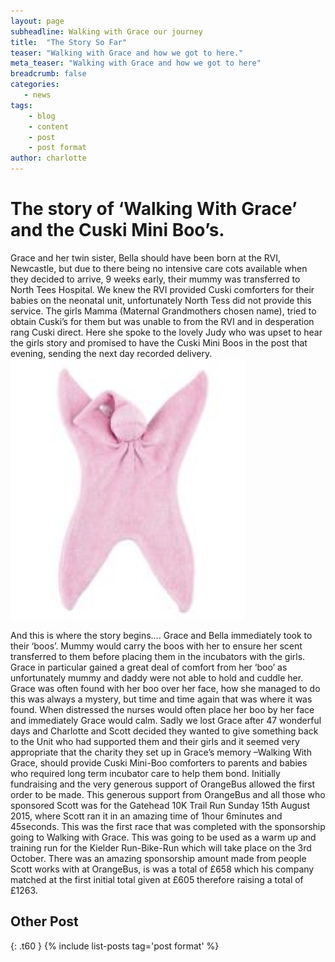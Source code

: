 ```yaml
---
layout: page
subheadline: Walking with Grace our journey
title:  "The Story So Far"
teaser: "Walking with Grace and how we got to here."
meta_teaser: "Walking with Grace and how we got to here"
breadcrumb: false
categories:
   - news
tags:
    - blog
    - content
    - post
    - post format
author: charlotte
---
```

The story of ‘Walking With Grace’ and the Cuski Mini Boo’s.
===========================================================


Grace and her twin sister, Bella should have been born at the RVI, Newcastle, but due to there being no intensive care cots available when they decided to arrive, 9 weeks early, their mummy was transferred to North Tees Hospital.
We knew the RVI provided Cuski comforters for their babies on the neonatal unit, unfortunately North Tess did not provide this service.
The girls Mamma (Maternal Grandmothers chosen name), tried to obtain Cuski’s for them but was unable to from the RVI and in desperation rang Cuski direct.  Here she spoke to the lovely Judy who was upset to hear the girls story and promised to have the Cuski Mini Boos in the post that evening, sending the next day recorded delivery. ![Mini Boo](/images/pink_cuski.png)

And this is where the story begins….
Grace and Bella immediately took to their ‘boos’.  Mummy would carry the boos with her to ensure her scent transferred to them before placing them in the incubators with the girls. Grace in particular gained a great deal of comfort from her ‘boo’ as unfortunately mummy and daddy were not able to hold and cuddle her.  Grace was often found with her boo over her face, how she managed to do this was always a mystery, but time and time again that was where it was found.  When distressed the nurses would often place her boo by her face and immediately Grace would calm. 
Sadly we lost Grace after 47 wonderful days and Charlotte and Scott decided they wanted to give something back to the Unit who had supported them and their girls and it seemed very appropriate that the charity they set up in Grace’s memory –Walking With Grace, should provide Cuski Mini-Boo comforters to parents and babies who required long term incubator care to help them bond.
Initially fundraising and the very generous support of OrangeBus allowed the first order to be made. This generous support from OrangeBus and all those who sponsored Scott was for the Gatehead 10K Trail Run Sunday 15th August 2015, where Scott ran it in an amazing time of 1hour 6minutes and 45seconds. This was the first race that was completed with the sponsorship going to Walking with Grace. This was going to be used as a warm up and training run for the Kielder Run-Bike-Run which will take place on the 3rd October. There was an amazing sponsorship amount made from people Scott works with at OrangeBus, is was a total of £658 which his company matched at the first initial total given at £605 therefore raising a total of £1263. 


## Other Post
{: .t60 }
{% include list-posts tag='post format' %}